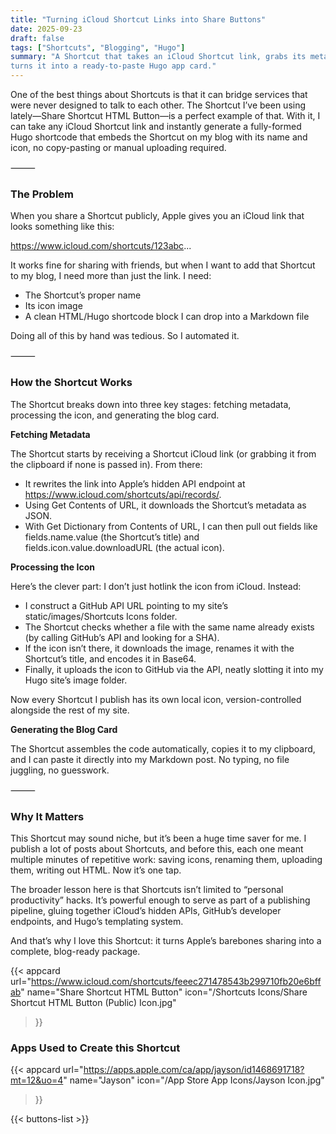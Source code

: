 ```yaml
---
title: "Turning iCloud Shortcut Links into Share Buttons"
date: 2025-09-23
draft: false
tags: ["Shortcuts", "Blogging", "Hugo"]
summary: "A Shortcut that takes an iCloud Shortcut link, grabs its metadata and icon, and 
turns it into a ready-to-paste Hugo app card."
---
```



One of the best things about Shortcuts is that it can bridge services that were never designed 
to talk to each other. The Shortcut I’ve been using lately—Share Shortcut HTML Button—is a 
perfect example of that. With it, I can take any iCloud Shortcut link and instantly generate 
a fully-formed Hugo shortcode that embeds the Shortcut on my blog with its name and icon, no 
copy-pasting or manual uploading required.

⸻

### The Problem

When you share a Shortcut publicly, Apple gives you an iCloud link that looks something 
like this:

https://www.icloud.com/shortcuts/123abc...

It works fine for sharing with friends, but when I want to add that Shortcut to my blog, I 
need more than just the link. I need:
- The Shortcut’s proper name
- Its icon image
- A clean HTML/Hugo shortcode block I can drop into a Markdown file

Doing all of this by hand was tedious. So I automated it.

⸻

### How the Shortcut Works

The Shortcut breaks down into three key stages: fetching metadata, processing the icon, and 
generating the blog card.

**Fetching Metadata**

The Shortcut starts by receiving a Shortcut iCloud link (or grabbing it from the clipboard 
if none is passed in). From there:
- It rewrites the link into Apple’s hidden API endpoint at https://www.icloud.com/shortcuts/api/records/.
- Using Get Contents of URL, it downloads the Shortcut’s metadata as JSON.
- With Get Dictionary from Contents of URL, I can then pull out fields like fields.name.value 
(the Shortcut’s title) and fields.icon.value.downloadURL (the actual icon).

**Processing the Icon**

Here’s the clever part: I don’t just hotlink the icon from iCloud. Instead:
- I construct a GitHub API URL pointing to my site’s static/images/Shortcuts Icons folder.
- The Shortcut checks whether a file with the same name already exists (by calling GitHub’s 
API and looking for a SHA).
- If the icon isn’t there, it downloads the image, renames it with the Shortcut’s title, and 
encodes it in Base64.
- Finally, it uploads the icon to GitHub via the API, neatly slotting it into my Hugo site’s 
image folder.

Now every Shortcut I publish has its own local icon, version-controlled alongside the rest 
of my site.

**Generating the Blog Card**

The Shortcut assembles the code automatically, copies it to my clipboard, and I can paste 
it directly into my Markdown post. No typing, no file juggling, no guesswork.

⸻

### Why It Matters

This Shortcut may sound niche, but it’s been a huge time saver for me. I publish a lot of 
posts about Shortcuts, and before this, each one meant multiple minutes of repetitive work: 
saving icons, renaming them, uploading them, writing out HTML. Now it’s one tap.

The broader lesson here is that Shortcuts isn’t limited to “personal productivity” hacks. 
It’s powerful enough to serve as part of a publishing pipeline, gluing together iCloud’s 
hidden APIs, GitHub’s developer endpoints, and Hugo’s templating system.

And that’s why I love this Shortcut: it turns Apple’s barebones sharing into a complete, 
blog-ready package.

{{< appcard 
    url="https://www.icloud.com/shortcuts/feeec271478543b299710fb20e6bffab" 
    name="Share Shortcut HTML Button" 
    icon="/Shortcuts Icons/Share Shortcut HTML Button (Public) Icon.jpg" 
>}}

### Apps Used to Create this Shortcut

{{< appcard 
    url="https://apps.apple.com/ca/app/jayson/id1468691718?mt=12&uo=4" 
    name="Jayson" 
    icon="/App Store App Icons/Jayson Icon.jpg" 
>}}

{{< buttons-list >}}
